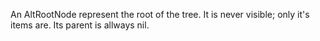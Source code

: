 An AltRootNode represent the root of the tree. It is never visible; only it's items are. Its parent is allways nil.
